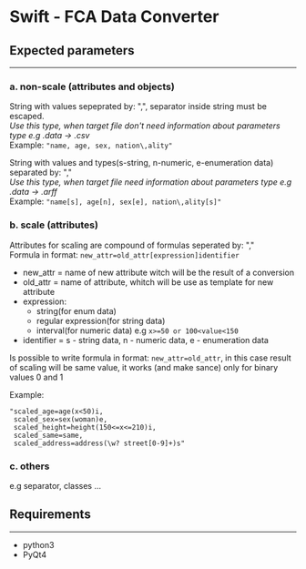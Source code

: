 # Swift - FCA Data Converter

## Expected parameters
-------------------

### a. non-scale (attributes and objects)
String with values sepeprated by: ",", separator inside string must be escaped.  
*Use this type, when target file don't need information about parameters type e.g .data -> .csv*  
Example: ```"name, age, sex, nation\,ality"```

String with values and types(s-string, n-numeric, e-enumeration data) separated by: ","  
*Use this type, when target file need information about parameters type e.g .data -> .arff*    
Example: ```"name[s], age[n], sex[e], nation\,ality[s]"```

### b. scale (attributes)  
Attributes for scaling are compound of formulas seperated by: ","  
Formula in format: ```new_attr=old_attr[expression]identifier```

* new_attr = name of new attribute witch will be the result of a conversion
* old_attr = name of attribute, whitch will be use as template for new attribute
* expression:
    * string(for enum data)   
    * regular expression(for string data)  
    * interval(for numeric data) e.g ```x>=50 or 100<value<150```    
* identifier = s - string data, n - numeric data, e - enumeration data

Is possible to write formula in format: ```new_attr=old_attr```, in this case result of scaling will be same value, it works (and make sance) only for binary values 0 and 1  
 
Example: 
```
"scaled_age=age(x<50)i, 
 scaled_sex=sex(woman)e, 
 scaled_height=height(150<=x<=210)i,  
 scaled_same=same,  
 scaled_address=address(\w? street[0-9]+)s"
``` 

### c. others
e.g separator, classes ...


## Requirements
------------
* python3
* PyQt4